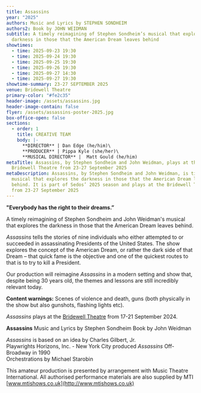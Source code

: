 ```yaml
---
title: Assassins
year: "2025"
authors: Music and Lyrics by STEPHEN SONDHEIM
authors2: Book by JOHN WEIDMAN
subtitle: A timely reimagining of Stephen Sondheim’s musical that explores the
  darkness in those that the American Dream leaves behind
showtimes:
  - time: 2025-09-23 19:30
  - time: 2025-09-24 19:30
  - time: 2025-09-25 19:30
  - time: 2025-09-26 19:30
  - time: 2025-09-27 14:30
  - time: 2025-09-27 19:30
showtime-summary: 23-27 SEPTEMBER 2025
venue: Bridewell Theatre
primary-color: "#fe2c35"
header-image: /assets/assassins.jpg
header-image-contain: false
flyer: /assets/assassins-poster-2025.jpg
box-office-open: false
sections:
  - order: 1
    title: CREATIVE TEAM
    body: |-
      **DIRECTOR** | Dan Edge (he/him)\
      **PRODUCER** | Pippa Kyle (she/her)\
      **MUSICAL DIRECTOR** |  Matt Gould (he/him)
metaTitle: Assassins, by Stephen Sondheim and John Weidman, plays at the
  Bridewell Theatre from 23-27 September 2025
metaDescription: Assassins, by Stephen Sondheim and John Weidman, is timely
  musical that explores the darkness in those that the American Dream leaves
  behind. It is part of Sedos’ 2025 season and plays at the Bridewell Theatre
  from 23-27 September 2025
---
```

**"Everybody has the right to their dreams.”**

A timely reimagining of Stephen Sondheim and John Weidman's musical that explores the darkness in those that the American Dream leaves behind.

*Assassins* tells the stories of nine individuals who either attempted to or succeeded in assassinating Presidents of the United States. The show explores the concept of the American Dream, or rather the dark side of that Dream – that quick fame is the objective and one of the quickest routes to that is to try to kill a President. 

Our production will reimagine *Assassins* in a modern setting and show that, despite being 30 years old, the themes and lessons are still incredibly relevant today.

**Content warnings:** Scenes of violence and death, guns (both physically in the show but also gunshots, flashing lights etc).

*Assassins* plays at the [Bridewell Theatre](https://www.sedos.co.uk/venues/bridewell) from 17-21 September 2024.

**Assassins**
Music and Lyrics by Stephen Sondheim 
Book by John Weidman

*Assassins* is based on an idea by Charles Gilbert, Jr.\
Playwrights Horizons, Inc. - New York City produced *Assassins* Off-Broadway in 1990\
Orchestrations by Michael Starobin

This amateur production is presented by arrangement with Music Theatre International. All authorised performance materials are also supplied by MTI [www.mtishows.co.uk](http://www.mtishows.co.uk)